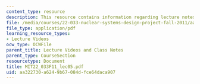 ```yaml
---
content_type: resource
description: This resource contains information regarding lecture notes.
file: /media/courses/22-033-nuclear-systems-design-project-fall-2011/aa322730a6249b67084dfce64daca907_MIT22_033F11_lec05.pdf
file_type: application/pdf
learning_resource_types:
- Lecture Videos
ocw_type: OCWFile
parent_title: Lecture Videos and Class Notes
parent_type: CourseSection
resourcetype: Document
title: MIT22_033F11_lec05.pdf
uid: aa322730-a624-9b67-084d-fce64daca907
---
```

